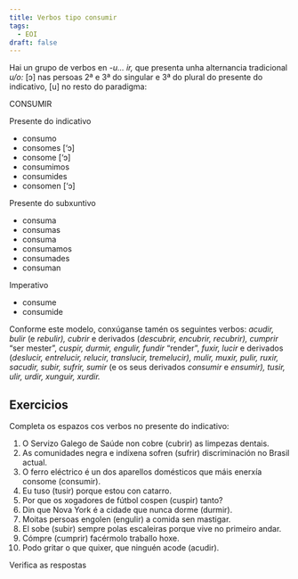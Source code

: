 ```yaml
---
title: Verbos tipo consumir
tags:
  - EOI
draft: false
---
```

Hai un grupo de verbos en *\-u... ir,* que presenta unha alternancia tradicional *u/o:* \[ɔ] nas persoas 2ª e 3ª do singular e 3ª do plural do presente do indicativo, \[u] no resto do paradigma:

CONSUMIR

Presente do indicativo

* consumo
* consomes \[‘ɔ]
* consome \[‘ɔ]
* consumimos
* consumides
* consomen \[‘ɔ]

Presente do subxuntivo

* consuma
* consumas
* consuma
* consumamos
* consumades
* consuman

Imperativo

* consume
* consumide

Conforme este modelo, conxúganse tamén os seguintes verbos: *acudir, bulir* (e *rebulir), cubrir* e derivados (*descubrir, encubrir, recubrir), cumprir* “ser mester”, *cuspir, durmir, engulir, fundir* “render”, *fuxir, lucir* e derivados (*deslucir, entrelucir, relucir, translucir, tremelucir), mulir, muxir, pulir, ruxir, sacudir, subir, sufrir, sumir* (e os seus derivados *consumir* e *ensumir), tusir, ulir, urdir, xunguir, xurdir.*

## Exercicios

Completa os espazos cos verbos no presente do indicativo:

1. O Servizo Galego de Saúde non <e-answer>cobre</e-answer> (cubrir) as limpezas dentais.
2. As comunidades negra e indíxena <e-answer>sofren</e-answer> (sufrir) discriminación no Brasil actual.
3. O ferro eléctrico é un dos aparellos domésticos que máis enerxía <e-answer>consome</e-answer> (consumir).
4. Eu <e-answer>tuso</e-answer> (tusir) porque estou con catarro.
5. Por que os xogadores de fútbol <e-answer>cospen</e-answer> (cuspir) tanto?
6. Din que Nova York é a cidade que nunca <e-answer>dorme</e-answer> (durmir).
7. Moitas persoas <e-answer>engolen</e-answer> (engulir) a comida sen mastigar.
8. El <e-answer>sobe</e-answer> (subir) sempre polas escaleiras porque vive no primeiro andar.
9. <e-answer>Cómpre</e-answer> (cumprir) facérmolo traballo hoxe.
10. Podo gritar o que quixer, que ninguén <e-answer>acode</e-answer> (acudir).

<e-validate>Verifica as respostas</e-validate>